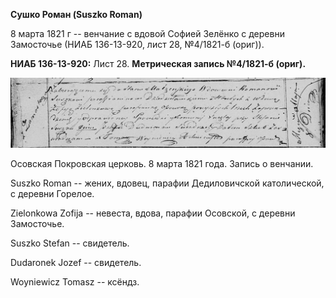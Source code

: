 **Сушко Роман (Suszko Roman)**

8 марта 1821 г -- венчание с вдовой Софией Зелёнко с деревни Замосточье
(НИАБ 136-13-920, лист 28, №4/1821-б (ориг)).

**НИАБ 136-13-920:** Лист 28. **Метрическая запись №4/1821-б (ориг).**

![](./media/0b08b64df6822789e9aa881901ef9f6d1de79643.png)

Осовская Покровская церковь. 8 марта 1821 года. Запись о венчании.

Suszko Roman -- жених, вдовец, парафии Дедиловичской католической, с
деревни Горелое.

Zielonkowa Zofija -- невеста, вдова, парафии Осовской, с деревни
Замосточье.

Suszko Stefan -- свидетель.

Dudaronek Jozef -- свидетель.

Woyniewicz Tomasz -- ксёндз.
